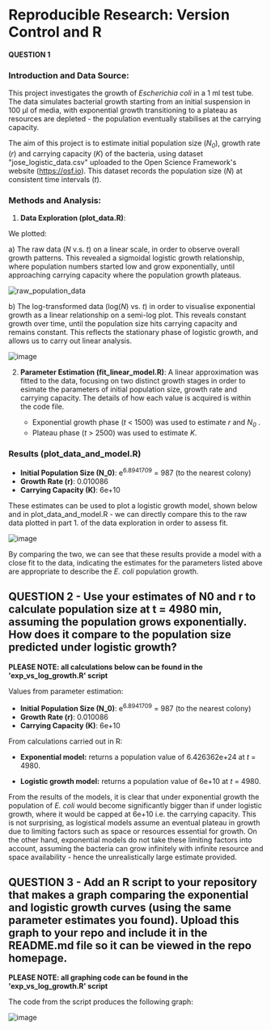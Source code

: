   #  Reproducible Research: Version Control and R

**QUESTION 1**

### **Introduction and Data Source**:

This project investigates the growth of _Escherichia coli_ in a 1 ml test tube. The data simulates bacterial growth starting from an initial suspension in 100 μl of media, with exponential growth transitioning to a plateau as resources are depleted - the population eventually stabilises at the carrying capacity. 

The aim of this project is to estimate initial population size (_N<sub>0</sub>_), growth rate (_r_) and carrying capacity (_K_) of the bacteria, using dataset "jose_logistic_data.csv" uploaded to the Open Science Framework's website (https://osf.io). This dataset records the population size (_N_) at consistent time intervals (_t_). 

### **Methods and Analysis**:

1. **Data Exploration (plot_data.R)**:

We plotted:

a) The raw data (_N_ v.s. _t_) on a linear scale, in order to observe overall growth patterns. This revealed a sigmoidal logistic growth relationship, where population numbers started low and grow exponentially, until approaching carrying capacity where the population growth plateaus. 

![raw_population_data](https://github.com/user-attachments/assets/d6a6c69a-11d5-4850-a3e8-8d93e63147db)

b) The log-transformed data (log(_N_) vs. _t_) in order to visualise exponential growth as a linear relationship on a semi-log plot. This reveals constant growth over time, until the population size hits carrying capacity and remains constant. This reflects the stationary phase of logistic growth, and allows us to carry out linear analysis. 

![image](https://github.com/user-attachments/assets/64642c14-be23-4caa-8585-a01422b9ebab)

2. **Parameter Estimation (fit_linear_model.R)**:
A linear approximation was fitted to the data, focusing on two distinct growth stages in order to esimate the parameters of initial population size, growth rate and carrying capacity. The details of how each value is acquired is within the code file. 

   - Exponential growth phase (_t_ < 1500\) was used to estimate _r_ and _N<sub>0</sub>_ .
   - Plateau phase (_t_ > 2500\) was used to estimate _K_.

### Results (plot_data_and_model.R)
- **Initial Population Size (N_0\)**: e<sup>6.8941709</sup> = 987 (to the nearest colony)
- **Growth Rate (r\)**: 0.010086
- **Carrying Capacity (K\)**: 6e+10
  
These estimates can be used to plot a logistic growth model, shown below and in plot_data_and_model.R - we can directly compare this to the raw data plotted in part 1. of the data exploration in order to assess fit. 

![image](https://github.com/user-attachments/assets/f68aa1c4-826b-4689-9934-a022c8e66a83)

By comparing the two, we can see that these results provide a model with a close fit to the data, indicating the estimates for the parameters listed above are appropriate to describe the _E. coli_ population growth. 

## **QUESTION 2 - Use your estimates of N0 and r to calculate population size at t = 4980 min, assuming the population grows exponentially. How does it compare to the population size predicted under logistic growth?**

**PLEASE NOTE: all calculations below can be found in the 'exp_vs_log_growth.R' script**

Values from parameter estimation:

- **Initial Population Size (N_0\)**: e<sup>6.8941709</sup> = 987 (to the nearest colony)
- **Growth Rate (r\)**: 0.010086
- **Carrying Capacity (K\)**: 6e+10

From calculations carried out in R: 

- **Exponential model:** returns a population value of 6.426362e+24 at _t_ = 4980.

- **Logistic growth model:** returns a population value of 6e+10 at _t_ = 4980. 

From the results of the models, it is clear that under exponential growth the population of _E. coli_ would become significantly bigger than if under logistic growth, where it would be capped at 6e+10 i.e. the carrying capacity. This is not surprising, as logistical models assume an eventual plateau in growth due to limiting factors such as space or resources essential for growth. On the other hand, exponential models do not take these limiting factors into account, assuming the bacteria can grow infinitely with infinite resource and space availability - hence the unrealistically large estimate provided. 

## **QUESTION 3 - Add an R script to your repository that makes a graph comparing the exponential and logistic growth curves (using the same parameter estimates you found). Upload this graph to your repo and include it in the README.md file so it can be viewed in the repo homepage.**

**PLEASE NOTE: all graphing code can be found in the 'exp_vs_log_growth.R' script**

The code from the script produces the following graph:

![image](https://github.com/user-attachments/assets/db55cc73-2c7b-4edb-894c-7aaec4f9b2ca)


